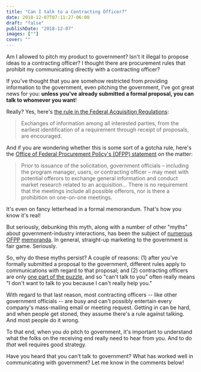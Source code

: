 ```yaml
---
title: "Can I talk to a Contracting Officer?"
date: 2018-12-07T07:11:27-06:00
draft: "false"
publishDate: "2018-12-07"
images: [""]
cover: ""
---
```


Am I allowed to pitch my product to government? Isn't it illegal to propose ideas to a contracting officer? I thought there are procurement rules that prohibit my communicating directly with a contracting officer?

If you've thought that you are somehow restricted from providing information to the government, even pitching the government, I've got great news for you: **unless you've already submitted a formal proposal, you can talk to whomever you want**!

Really? Yes, here's [the rule in the Federal Acquisition Regulations](https://www.acquisition.gov/sites/default/files/current/far/html/Subpart%2015_2.html#wp1125233):

> Exchanges of information among all interested parties, from the earliest identification of a requirement through receipt of proposals, are encouraged.

And if you are wondering whether this is some sort of a gotcha rule, here's the [Office of Federal Procurement Policy's (OFPP) statement](https://obamawhitehouse.archives.gov/sites/default/files/omb/procurement/memo/Myth-Busting.pdf) on the matter:

> Prior to issuance of the solicitation, government officials – including the program manager, users, or contracting officer – may meet with potential offerors to exchange general information and conduct market research related to an acquisition... There is no requirement that the meetings include all possible offerors, nor is there a prohibition on one-on-one meetings.

It's even on fancy letterhead in a formal memorandum. That's how you know it's real!

But seriously, debunking this myth, along with a number of other "myths" about government-industry interactions, has been the subject of [numerous](https://obamawhitehouse.archives.gov/sites/default/files/omb/procurement/memo/Myth-Busting.pdf) [OFPP](https://obamawhitehouse.archives.gov/sites/default/files/omb/procurement/memo/myth-busting-2-addressing-misconceptions-and-further-improving-communication-during-the-acquisition-process.pdf) [memoranda](https://obamawhitehouse.archives.gov/sites/default/files/omb/procurement/memo/myth-busting_3_further_improving_industry_communications_with_effectiv....pdf). In general, straight-up marketing to the government is fair game. Seriously.

So, why do these myths persist? A couple of reasons: (1) after you've formally submitted a proposal to the government, different rules apply to communications with regard to that proposal; and (2) contracting officers are only [one part of the puzzle](/blog/separation-of-product-powers/), and so "can't talk to you" often really means "I don't want to talk to you because I can't really help you."

With regard to that last reason, most contracting officers -- like other government officials -- are busy and can't possibly entertain every company's mass-mailing email or meeting request. Getting in can be hard, and when people get stoned, they assume there's a rule against talking. And most people do it wrong.

To that end, when you _do_ pitch to government, it's important to understand what the folks on the receiving end really need to hear from you. And to do _that_ well requires good strategy.

Have you heard that you can't talk to government? What has worked well in communicating with government? Let me know in the comments below!
